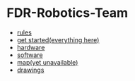 # FDR-Robotics-Team
* [rules](https://www.kipr.org/botball)
* [get started(everything here)](https://www.kipr.org/botball/what-is-botball/get-started)
* [hardware]()
* [software]()
* [map(yet unavailable)]()
* [drawings]()
